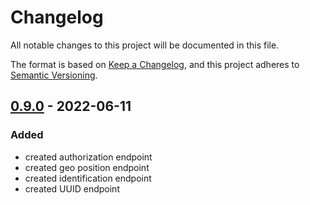 # Changelog
All notable changes to this project will be documented in this file.

The format is based on [Keep a Changelog](https://keepachangelog.com/en/1.0.0/),
and this project adheres to [Semantic Versioning](https://semver.org/spec/v2.0.0.html).

## [0.9.0] - 2022-06-11
### Added
- created authorization endpoint
- created geo position endpoint
- created identification endpoint
- created UUID endpoint

[Unreleased]: https://github.com/hendrik-scholz/iot-device-registry-go/compare/0.9.0...HEAD
[0.9.0]: https://github.com/hendrik-scholz/iot-device-registry-go/releases/tag/0.9.0